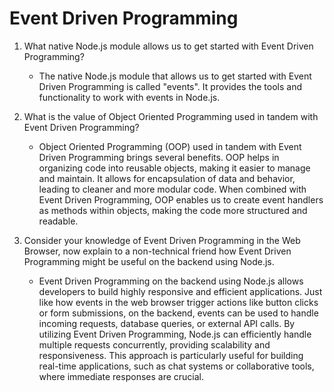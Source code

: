  # Event Driven Programming

1. What native Node.js module allows us to get started with Event Driven Programming?
   - The native Node.js module that allows us to get started with Event Driven Programming is called "events". It provides the tools and functionality to work with events in Node.js.

2. What is the value of Object Oriented Programming used in tandem with Event Driven Programming?
   - Object Oriented Programming (OOP) used in tandem with Event Driven Programming brings several benefits. OOP helps in organizing code into reusable objects, making it easier to manage and maintain. It allows for encapsulation of data and behavior, leading to cleaner and more modular code. When combined with Event Driven Programming, OOP enables us to create event handlers as methods within objects, making the code more structured and readable.

3. Consider your knowledge of Event Driven Programming in the Web Browser, now explain to a non-technical friend how Event Driven Programming might be useful on the backend using Node.js.
   - Event Driven Programming on the backend using Node.js allows developers to build highly responsive and efficient applications. Just like how events in the web browser trigger actions like button clicks or form submissions, on the backend, events can be used to handle incoming requests, database queries, or external API calls. By utilizing Event Driven Programming, Node.js can efficiently handle multiple requests concurrently, providing scalability and responsiveness. This approach is particularly useful for building real-time applications, such as chat systems or collaborative tools, where immediate responses are crucial.